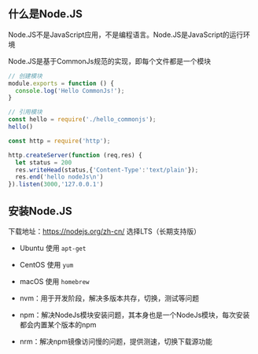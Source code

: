 ## 什么是Node.JS
Node.JS不是JavaScript应用，不是编程语言。Node.JS是JavaScript的运行环境

Node.JS是基于CommonJs规范的实现，即每个文件都是一个模块
```js
// 创建模块
module.exports = function () {
  console.log('Hello CommonJs!');
}

// 引用模块
const hello = require('./hello_commonjs');
hello()
```
```js
const http = require('http');

http.createServer(function (req,res) {
  let status = 200
  res.writeHead(status,{'Content-Type':'text/plain'});
  res.end('hello nodeJs\n')
}).listen(3000,'127.0.0.1')
```

## 安装Node.JS
下载地址：https://nodejs.org/zh-cn/
选择LTS（长期支持版）

- Ubuntu 使用 `apt-get`
- CentOS 使用 `yum`
- macOS 使用 `homebrew`

- nvm：用于开发阶段，解决多版本共存，切换，测试等问题
- npm：解决NodeJs模块安装问题，其本身也是一个NodeJs模块，每次安装都会内置某个版本的npm
- nrm：解决npm镜像访问慢的问题，提供测速，切换下载源功能


